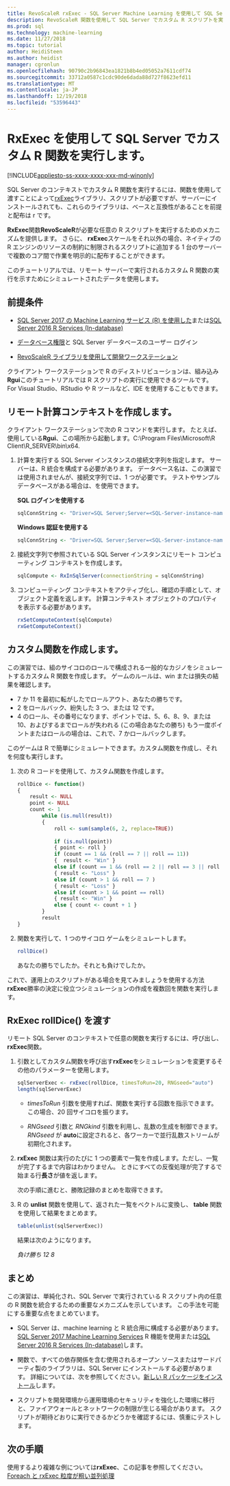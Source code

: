 ```yaml
---
title: RevoScaleR rxExec - SQL Server Machine Learning を使用して SQL Server でカスタム R 関数を実行します。
description: RevoScaleR 関数を使用して SQL Server でカスタム R スクリプトを実行する方法のチュートリアル。
ms.prod: sql
ms.technology: machine-learning
ms.date: 11/27/2018
ms.topic: tutorial
author: HeidiSteen
ms.author: heidist
manager: cgronlun
ms.openlocfilehash: 90790c2b96843ea1821b8b4ed05052a7611cdf74
ms.sourcegitcommit: 33712a0587c1cdc90de6dada88d727f8623efd11
ms.translationtype: MT
ms.contentlocale: ja-JP
ms.lasthandoff: 12/19/2018
ms.locfileid: "53596443"
---
```

# <a name="run-custom-r-functions-on-sql-server-using-rxexec"></a>RxExec を使用して SQL Server でカスタム R 関数を実行します。
[!INCLUDE[appliesto-ss-xxxx-xxxx-xxx-md-winonly](../../includes/appliesto-ss-xxxx-xxxx-xxx-md-winonly.md)]

SQL Server のコンテキストでカスタム R 関数を実行するには、関数を使用して渡すことによって[rxExec](https://docs.microsoft.com/machine-learning-server/r-reference/revoscaler/rxexec)ライブラリ、スクリプトが必要ですが、サーバーにインストールされても、これらのライブラリは、ベースと互換性があることを前提と配布は r です。 

**RxExec**関数**RevoScaleR**が必要な任意の R スクリプトを実行するためのメカニズムを提供します。 さらに、 **rxExec**スケールをそれ以外の場合、ネイティブの R エンジンのリソースの制約に制限されるスクリプトに追加する 1 台のサーバーで複数のコア間で作業を明示的に配布することができます。

このチュートリアルでは、リモート サーバーで実行されるカスタム R 関数の実行を示すためにシミュレートされたデータを使用します。

## <a name="prerequisites"></a>前提条件

+ [SQL Server 2017 の Machine Learning サービス (R) を使用した](../install/sql-machine-learning-services-windows-install.md)または[SQL Server 2016 R Services (In-database)](../install/sql-r-services-windows-install.md)
  
+ [データベース権限](../security/user-permission.md)と SQL Server データベースのユーザー ログイン

+ [RevoScaleR ライブラリを使用して開発ワークステーション](../r/set-up-a-data-science-client.md)

クライアント ワークステーションで R のディストリビューションは、組み込み**Rgui**このチュートリアルでは R スクリプトの実行に使用できるツールです。 For Visual Studio、RStudio や R ツールなど、IDE を使用することもできます。

## <a name="create-the-remote-compute-context"></a>リモート計算コンテキストを作成します。

クライアント ワークステーションで次の R コマンドを実行します。 たとえば、使用している**Rgui**、この場所から起動します。C:\Program Files\Microsoft\R Client\R_SERVER\bin\x64\.

1. 計算を実行する SQL Server インスタンスの接続文字列を指定します。 サーバーは、R 統合を構成する必要があります。 データベース名は、この演習では使用されませんが、接続文字列では、1 つが必要です。 テストやサンプル データベースがある場合は、を使用できます。

    **SQL ログインを使用する**

    ```R
    sqlConnString <- "Driver=SQL Server;Server=<SQL-Server-instance-name>; Database=<database-name>;Uid=<SQL-user-name>;Pwd=<password>"
    ```

    **Windows 認証を使用する**

    ```R
    sqlConnString <- "Driver=SQL Server;Server=<SQL-Server-instance-name>;Database=<database-name>;Trusted_Connection=True"
    ```

2. 接続文字列で参照されている SQL Server インスタンスにリモート コンピューティング コンテキストを作成します。

    ```R
    sqlCompute <- RxInSqlServer(connectionString = sqlConnString)
    ```

3. コンピューティング コンテキストをアクティブ化し、確認の手順として、オブジェクト定義を返します。 計算コンテキスト オブジェクトのプロパティを表示する必要があります。

    ```R
    rxSetComputeContext(sqlCompute)
    rxGetComputeContext()
    ```

## <a name="create-the-custom-function"></a>カスタム関数を作成します。

この演習では、組のサイコロのロールで構成される一般的なカジノをシミュレートするカスタム R 関数を作成します。 ゲームのルールは、win または損失の結果を確認します。

+ 7 か 11 を最初に転がしたでロールアウト、あなたの勝ちです。
+ 2 をロールバック、紛失した 3 つ、または 12 です。
+ 4 のロール、その番号になります、ポイントでは、5、6、8、9、または 10、およびするまでロールが失われる (この場合あなたの勝ち) もう一度ポイントまたはロールの場合は、これで、7 かロールバックします。

このゲームは R で簡単にシミュレートできます。カスタム関数を作成し、それを何度も実行します。

1.  次の R コードを使用して、カスタム関数を作成します。
  
    ```R
    rollDice <- function()
    {
        result <- NULL
        point <- NULL
        count <- 1
            while (is.null(result))
            {
                roll <- sum(sample(6, 2, replace=TRUE))
  
                if (is.null(point))
                { point <- roll }
                if (count == 1 && (roll == 7 || roll == 11))
                {  result <- "Win" }
                else if (count == 1 && (roll == 2 || roll == 3 || roll == 12))
                { result <- "Loss" }
                else if (count > 1 && roll == 7 )
                { result <- "Loss" }
                else if (count > 1 && point == roll)
                { result <- "Win" }
                else { count <- count + 1 }
            }
            result
    }
    ```
  
2.  関数を実行して、1 つのサイコロ ゲームをシミュレートします。
  
    ```R
    rollDice()
    ```
  
    あなたの勝ちでしたか。それとも負けでしたか。
  
これで、運用上のスクリプトがある場合を見てみましょうを使用する方法**rxExec**勝率の決定に役立つシミュレーションの作成を複数回を関数を実行します。

## <a name="pass-rolldice-in-rxexec"></a>RxExec rollDice() を渡す

リモート SQL Server のコンテキストで任意の関数を実行するには、呼び出し、 **rxExec**関数。

1. 引数としてカスタム関数を呼び出す**rxExec**をシミュレーションを変更するその他のパラメーターを使用します。
  
    ```R
    sqlServerExec <- rxExec(rollDice, timesToRun=20, RNGseed="auto")
    length(sqlServerExec)
    ```
  
    + *timesToRun* 引数を使用すれば、関数を実行する回数を指示できます。  この場合、20 回サイコロを振ります。
  
    + *RNGseed* 引数と *RNGkind* 引数を利用し、乱数の生成を制御できます。 *RNGseed* が **auto**に設定されると、各ワーカーで並行乱数ストリームが初期化されます。
  
2. **rxExec** 関数は実行のたびに 1 つの要素で一覧を作成します。ただし、一覧が完了するまで内容はわかりません。 ときにすべての反復処理が完了するで始まる行**長さ**が値を返します。
  
    次の手順に進むと、勝敗記録のまとめを取得できます。
  
3. R の **unlist** 関数を使用して、返された一覧をベクトルに変換し、 **table** 関数を使用して結果をまとめます。
  
    ```R
    table(unlist(sqlServerExec))
    ```
  
    結果は次のようになります。
  
     *負け勝ち* *12 8*

## <a name="conclusion"></a>まとめ

この演習は、単純化され、SQL Server で実行されている R スクリプト内の任意の R 関数を統合するための重要なメカニズムを示しています。 この手法を可能にする重要な点をまとめています。

+ SQL Server は、machine learning と R 統合用に構成する必要があります。[SQL Server 2017 Machine Learning Services](../install/sql-machine-learning-services-windows-install.md) R 機能を使用または[SQL Server 2016 R Services (In-database)](../install/sql-r-services-windows-install.md)します。

+ 関数で、すべての依存関係を含む使用されるオープン ソースまたはサードパーティ製のライブラリは、SQL Server にインストールする必要があります。 詳細については、次を参照してください。[新しい R パッケージをインストール](../r/install-additional-r-packages-on-sql-server.md)します。

+ スクリプトを開発環境から運用環境のセキュリティを強化した環境に移行と、ファイアウォールとネットワークの制限が生じる場合があります。 スクリプトが期待どおりに実行できるかどうかを確認するには、慎重にテストします。

## <a name="next-steps"></a>次の手順

使用するより複雑な例については**rxExec**、この記事を参照してください。[Foreach と rxExec 粒度が粗い並列処理](https://blog.revolutionanalytics.com/2015/04/coarse-grain-parallelism-with-foreach-and-rxexec.html)
